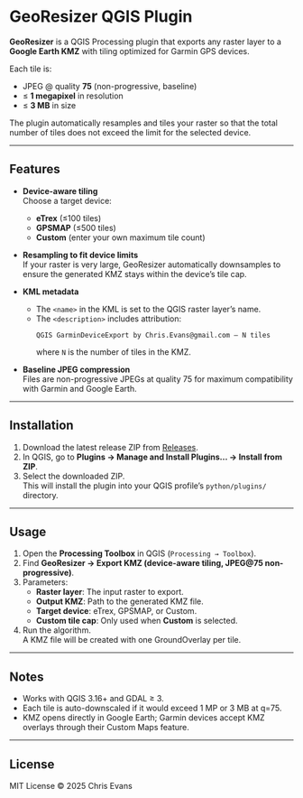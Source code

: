 # GeoResizer QGIS Plugin

**GeoResizer** is a QGIS Processing plugin that exports any raster layer to a **Google Earth KMZ** with tiling optimized for Garmin GPS devices.  

Each tile is:
- JPEG @ quality **75** (non-progressive, baseline)
- ≤ **1 megapixel** in resolution
- ≤ **3 MB** in size

The plugin automatically resamples and tiles your raster so that the total number of tiles does not exceed the limit for the selected device.

---

## Features

- **Device-aware tiling**  
  Choose a target device:
  - **eTrex** (≤100 tiles)
  - **GPSMAP** (≤500 tiles)
  - **Custom** (enter your own maximum tile count)

- **Resampling to fit device limits**  
  If your raster is very large, GeoResizer automatically downsamples to ensure the generated KMZ stays within the device’s tile cap.

- **KML metadata**  
  - The `<name>` in the KML is set to the QGIS raster layer’s name.  
  - The `<description>` includes attribution:  
    ```
    QGIS GarminDeviceExport by Chris.Evans@gmail.com – N tiles
    ```
    where `N` is the number of tiles in the KMZ.

- **Baseline JPEG compression**  
  Files are non-progressive JPEGs at quality 75 for maximum compatibility with Garmin and Google Earth.

---

## Installation

1. Download the latest release ZIP from [Releases](./releases).
2. In QGIS, go to **Plugins → Manage and Install Plugins… → Install from ZIP**.
3. Select the downloaded ZIP.  
   This will install the plugin into your QGIS profile’s `python/plugins/` directory.

---

## Usage

1. Open the **Processing Toolbox** in QGIS (`Processing → Toolbox`).
2. Find **GeoResizer → Export KMZ (device-aware tiling, JPEG@75 non-progressive)**.
3. Parameters:
   - **Raster layer**: The input raster to export.
   - **Output KMZ**: Path to the generated KMZ file.
   - **Target device**: eTrex, GPSMAP, or Custom.
   - **Custom tile cap**: Only used when **Custom** is selected.
4. Run the algorithm.  
   A KMZ file will be created with one GroundOverlay per tile.

---

## Notes

- Works with QGIS 3.16+ and GDAL ≥ 3.
- Each tile is auto-downscaled if it would exceed 1 MP or 3 MB at q=75.
- KMZ opens directly in Google Earth; Garmin devices accept KMZ overlays through their Custom Maps feature.

---

## License

MIT License © 2025 Chris Evans
